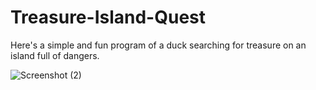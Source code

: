 # Treasure-Island-Quest
Here's a simple and fun program of a duck searching for treasure on an island full of dangers.

![Screenshot (2)](https://github.com/user-attachments/assets/12a22c27-9a4b-4daa-87ab-3813e3f9c325)
